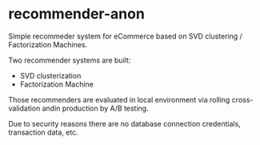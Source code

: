 # recommender-anon
Simple recommeder system for eCommerce based on SVD clustering / Factorization Machines.

Two recommender systems are built:
  - SVD clusterization
  - Factorization Machine
  
Those recommenders are evaluated in local environment via rolling cross-validation andin production by A/B testing.

Due to security reasons there are no database connection credentials, transaction data, etc.  
